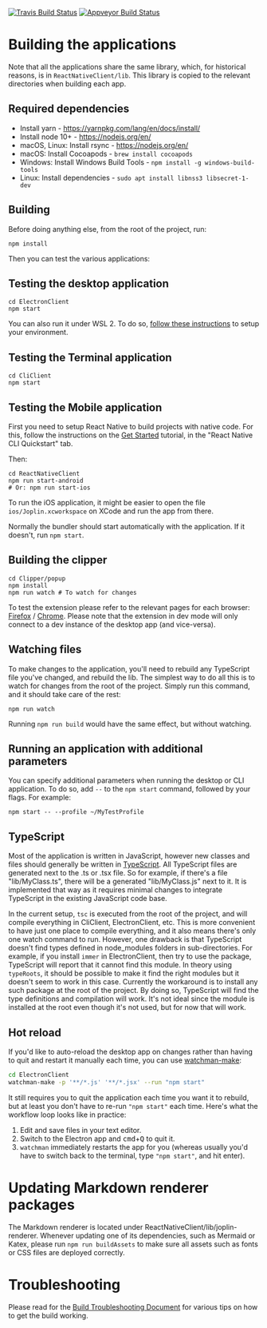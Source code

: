  [![Travis Build Status](https://travis-ci.org/laurent22/joplin.svg?branch=master)](https://travis-ci.org/laurent22/joplin) [![Appveyor Build Status](https://ci.appveyor.com/api/projects/status/github/laurent22/joplin?branch=master&passingText=master%20-%20OK&svg=true)](https://ci.appveyor.com/project/laurent22/joplin)

# Building the applications

Note that all the applications share the same library, which, for historical reasons, is in `ReactNativeClient/lib`. This library is copied to the relevant directories when building each app.

## Required dependencies

- Install yarn - https://yarnpkg.com/lang/en/docs/install/
- Install node 10+ - https://nodejs.org/en/
- macOS, Linux: Install rsync - https://nodejs.org/en/
- macOS: Install Cocoapods - `brew install cocoapods`
- Windows: Install Windows Build Tools - `npm install -g windows-build-tools`
- Linux: Install dependencies - `sudo apt install libnss3 libsecret-1-dev`

## Building

Before doing anything else, from the root of the project, run:

	npm install

Then you can test the various applications:

## Testing the desktop application

	cd ElectronClient
	npm start

You can also run it under WSL 2. To do so, [follow these instructions](https://www.beekeeperstudio.io/blog/building-electron-windows-ubuntu-wsl2) to setup your environment.

## Testing the Terminal application

	cd CliClient
	npm start

## Testing the Mobile application

First you need to setup React Native to build projects with native code. For this, follow the instructions on the [Get Started](https://facebook.github.io/react-native/docs/getting-started.html) tutorial, in the "React Native CLI Quickstart" tab.

Then:

	cd ReactNativeClient
	npm run start-android
	# Or: npm run start-ios

To run the iOS application, it might be easier to open the file `ios/Joplin.xcworkspace` on XCode and run the app from there.

Normally the bundler should start automatically with the application. If it doesn't, run `npm start`.

## Building the clipper

	cd Clipper/popup
	npm install
	npm run watch # To watch for changes

To test the extension please refer to the relevant pages for each browser: [Firefox](https://developer.mozilla.org/en-US/docs/Mozilla/Add-ons/WebExtensions/Your_first_WebExtension#Trying_it_out) / [Chrome](https://developer.chrome.com/extensions/faq#faq-dev-01). Please note that the extension in dev mode will only connect to a dev instance of the desktop app (and vice-versa).

## Watching files

To make changes to the application, you'll need to rebuild any TypeScript file you've changed, and rebuild the lib. The simplest way to do all this is to watch for changes from the root of the project. Simply run this command, and it should take care of the rest:

	npm run watch

Running `npm run build` would have the same effect, but without watching.

## Running an application with additional parameters

You can specify additional parameters when running the desktop or CLI application. To do so, add `--` to the `npm start` command, followed by your flags. For example:

	npm start -- --profile ~/MyTestProfile

## TypeScript

Most of the application is written in JavaScript, however new classes and files should generally be written in [TypeScript](https://www.typescriptlang.org/). All TypeScript files are generated next to the .ts or .tsx file. So for example, if there's a file "lib/MyClass.ts", there will be a generated "lib/MyClass.js" next to it. It is implemented that way as it requires minimal changes to integrate TypeScript in the existing JavaScript code base.

In the current setup, `tsc` is executed from the root of the project, and will compile everything in CliClient, ElectronClient, etc. This is more convenient to have just one place to compile everything, and it also means there's only one watch command to run. However, one drawback is that TypeScript doesn't find types defined in node_modules folders in sub-directories. For example, if you install `immer` in ElectronClient, then try to use the package, TypeScript will report that it cannot find this module. In theory using `typeRoots`, it should be possible to make it find the right modules but it doesn't seem to work in this case. Currently the workaround is to install any such package at the root of the project. By doing so, TypeScript will find the type definitions and compilation will work. It's not ideal since the module is installed at the root even though it's not used, but for now that will work.

## Hot reload

If you'd like to auto-reload the desktop app on changes rather than having to quit and restart it manually each time, you can use [watchman-make](https://facebook.github.io/watchman/docs/watchman-make.html):

```sh
cd ElectronClient
watchman-make -p '**/*.js' '**/*.jsx' --run "npm start"
```

It still requires you to quit the application each time you want it to rebuild, but at least you don't have to re-run `"npm start"` each time. Here's what the workflow loop looks like in practice:

1. Edit and save files in your text editor.
2. Switch to the Electron app and <kbd>cmd</kbd>+<kbd>Q</kbd> to quit it.
3. `watchman` immediately restarts the app for you (whereas usually you'd have to switch back to the terminal, type `"npm start"`, and hit enter).

# Updating Markdown renderer packages

The Markdown renderer is located under ReactNativeClient/lib/joplin-renderer. Whenever updating one of its dependencies, such as Mermaid or Katex, please run `npm run buildAssets` to make sure all assets such as fonts or CSS files are deployed correctly.

# Troubleshooting

Please read for the [Build Troubleshooting Document](https://github.com/laurent22/joplin/blob/master/readme/build_troubleshooting.md) for various tips on how to get the build working.